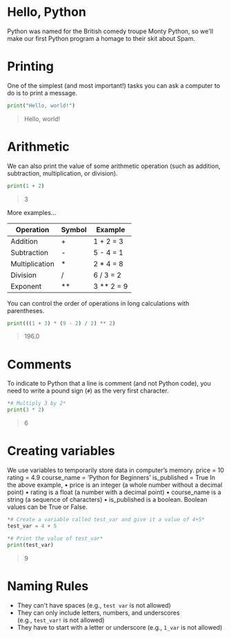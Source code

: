 # Hello, Python
Python was named for the British comedy troupe Monty Python, so we'll make our first Python program a homage to their skit about Spam.

# Printing

One of the simplest (and most important!) tasks you can ask a computer to do is to print a message.

```python
print("Hello, world!")
```

> Hello, world!
> 

# **Arithmetic**

We can also print the value of some arithmetic operation (such as addition, subtraction, multiplication, or division).

```python
print(1 + 2)
```

> 3
> 

More examples...

| Operation | Symbol | Example |
| --- | --- | --- |
| Addition | + | 1 + 2 = 3 |
| Subtraction | - | 5 - 4 = 1 |
| Multiplication | * | 2 * 4 = 8 |
| Division | / | 6 / 3 = 2 |
| Exponent | ** | 3 ** 2 = 9 |

You can control the order of operations in long calculations with parentheses.

```python
print(((1 + 3) * (9 - 2) / 2) ** 2)
```

> 196.0
> 

# **Comments**

To indicate to Python that a line is comment (and not Python code), you need to write a pound sign (`#`) as the very first character.

```python
*# Multiply 3 by 2*
print(3 * 2)
```

> 6
> 

# **Creating variables**

We use variables to temporarily store data in computer’s memory.
price = 10
rating = 4.9
course_name = ‘Python for Beginners’
is_published = True
In the above example,
• price is an integer (a whole number without a decimal point)
• rating is a float (a number with a decimal point)
• course_name is a string (a sequence of characters)
• is_published is a boolean. Boolean values can be True or False. 

```python
*# Create a variable called test_var and give it a value of 4+5*
test_var = 4 + 5

*# Print the value of test_var*
print(test_var)
```

> 9
> 

# Naming Rules

- They can't have spaces (e.g., `test var` is not allowed)
- They can only include letters, numbers, and underscores (e.g., `test_var!` is not allowed)
- They have to start with a letter or underscore (e.g., `1_var` is not allowed)

